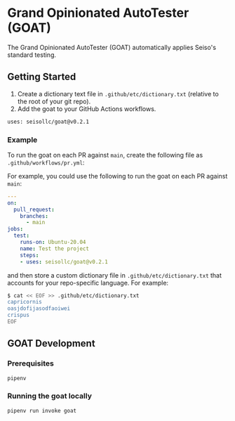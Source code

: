 # Grand Opinionated AutoTester (GOAT)
The Grand Opinionated AutoTester (GOAT) automatically applies Seiso's standard testing.

## Getting Started
1. Create a dictionary text file in `.github/etc/dictionary.txt` (relative to the root of your git repo).
1. Add the goat to your GitHub Actions workflows.
```bash
uses: seisollc/goat@v0.2.1
```

### Example
To run the goat on each PR against `main`, create the following file as `.github/workflows/pr.yml`:

For example, you could use the following to run the goat on each PR against `main`:
```yml
---
on:
  pull_request:
    branches:
      - main
jobs:
  test:
    runs-on: Ubuntu-20.04
    name: Test the project
    steps:
    - uses: seisollc/goat@v0.2.1
```

and then store a custom dictionary file in `.github/etc/dictionary.txt` that accounts for your repo-specific language.  For example:
```bash
$ cat << EOF >> .github/etc/dictionary.txt
capricornis
oasjdofijasodfaoiwei
crispus
EOF
```

## GOAT Development
### Prerequisites
```bash
pipenv
```

### Running the goat locally
```bash
pipenv run invoke goat
```
